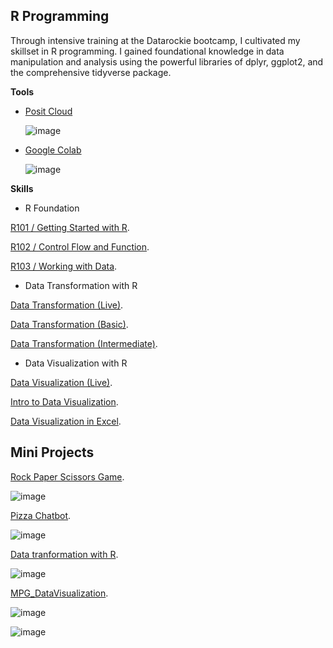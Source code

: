 **R Programming**
-

Through intensive training at the Datarockie bootcamp, I cultivated my skillset in R programming. I gained foundational knowledge in data manipulation and analysis using the powerful libraries of dplyr, ggplot2, and the comprehensive tidyverse package.

**Tools**

- [Posit Cloud](https://posit.cloud/)

  ![image](https://github.com/TonKphumpl/data-science-bootcamp9/assets/139863067/14de7b87-8e02-4cd0-b7fd-18c07371f481)

- [Google Colab](https://colab.google/)
  
  ![image](https://github.com/TonKphumpl/data-science-bootcamp9/assets/139863067/37deacd1-6e6f-4810-b701-69e14a324556)


**Skills**

- R Foundation

[R101 / Getting Started with R](https://www.notion.so/Sprint-03-R101-Getting-Started-with-R-428fda8055424f62bb8a31cdfdd9a192?pvs=4).

[R102 / Control Flow and Function](https://www.notion.so/Sprint-03-R102-Control-Flow-and-Function-a680e2a3ea6e4635a4820c5241cb86b3?pvs=4).

[R103 / Working with Data](https://www.notion.so/Sprint-03-R103-Working-with-Data-4287d6f3d2574b6296ae9846cf331936?pvs=4).

- Data Transformation with R
  
[Data Transformation (Live)](https://www.notion.so/Live-7-Data-Transformation-d02d6891acae4a5ea2b78a84a79943d2?pvs=4).

[Data Transformation (Basic)](https://www.notion.so/Sprint-04-Data-Transformation-c5e89c36c2534ee48d11112d457b670f?pvs=4).

[Data Transformation (Intermediate)](https://www.notion.so/Sprint-04-Data-Transformation-Intermediate-82f05ba4ba9741ab867e03018d77f9db?pvs=4).

- Data Visualization with R

[Data Visualization (Live)](https://www.notion.so/Live-8-Data-Visualization-ca44881b6b064ff7ae662e172e51fbb9?pvs=4).

[Intro to Data Visualization](https://www.notion.so/Sprint-05-Intro-to-Data-Visualization-51e4814867024d5dbfd6ad912edacd03?pvs=4).

[Data Visualization in Excel](https://www.notion.so/Sprint-05-Data-Visualization-in-Excel-39fe1a0bfd6045de96449c1a36a0cf80?pvs=4).

**Mini Projects**
-

[Rock Paper Scissors Game](https://colab.research.google.com/drive/1U3RdSgnagSV4QQpwbj8NcMGZ9qsTxV6N?usp=sharing).

![image](https://github.com/TonKphumpl/data-science-bootcamp9/assets/139863067/825f78fd-1249-493d-853b-eac90cde06fd)

[Pizza Chatbot](https://colab.research.google.com/drive/1Vhaqo1y9FhUXf_KFg59jugoYukdXywh8?usp=sharing).

![image](https://github.com/TonKphumpl/data-science-bootcamp9/assets/139863067/f5591b81-017d-4740-af20-d46b52e43c65)

[Data tranformation with R](https://www.notion.so/Data-transformation-and-PostgreSQL-fe27e3c22a684267a63e25b8f0e3a314?pvs=4).

![image](https://github.com/TonKphumpl/data-science-bootcamp9/assets/139863067/cafa95ab-baf5-4e03-9cfb-6522808b04c2)

[MPG_DataVisualization](https://drive.google.com/file/d/1bnRSZZ1-jtEJ6hpWA4pio3A3ubRZb9hR/view?usp=sharing).

![image](https://github.com/TonKphumpl/data-science-bootcamp9/assets/139863067/538dd99a-1f9d-4be2-9e8a-01616dd6a325)

![image](https://github.com/TonKphumpl/data-science-bootcamp9/assets/139863067/55884643-5641-408c-b3e5-5a272768ca57)

